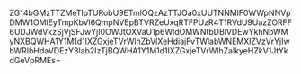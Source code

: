 ZG14bGMzTTZMeTlpTURobU9ETmlOQzAzTTJOa0xUUTNNMlF0WWpNNVpDMW1OMlEyTmpKbVl6QmpNVEpBTVRZeUxqRTFPUzR4T1RVdU9UazZORFF6UDJWdVkzSjVjSFJwYjI0OWJtOXVaU1p6WldOMWNtbDBlVDEwYkhNbWMyNXBQWHA1Y1M1d1lXZGxjeTVrWlhZbVlXeHdiajFvTWlabWNEMXlZVzVrYjIwbWRIbHdaVDEzY3lab2IzTjBQWHA1Y1M1d1lXZGxjeTVrWlhZalkyeHZkV1JtYkdGeVpRMEs=
